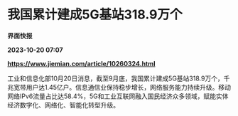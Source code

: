 # 我国累计建成5G基站318.9万个
**界面快报**

**2023-10-20 07:07**

**https://www.jiemian.com/article/10260324.html**

工业和信息化部10月20日消息，截至9月底，我国累计建成5G基站318.9万个，千兆宽带用户达1.45亿户。信息通信业保持稳步增长，网络服务能力持续升级。移动网络IPv6流量占比达58.4%，5G和工业互联网融入国民经济众多领域，赋能实体经济数字化、网络化、智能化转型升级。